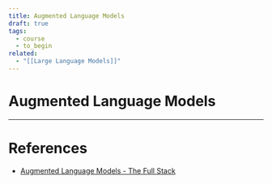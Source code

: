 ```yaml
---
title: Augmented Language Models
draft: true
tags:
  - course
  - to_begin
related:
  - "[[Large Language Models]]"
---
```

# Augmented Language Models


---
# References
- [Augmented Language Models - The Full Stack](https://fullstackdeeplearning.com/llm-bootcamp/spring-2023/augmented-language-models/)